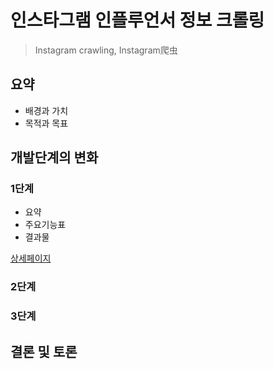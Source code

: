# 인스타그램 인플루언서 정보 크롤링
> Instagram crawling, Instagram爬虫

## 요약
- 배경과 가치
- 목적과 목표

## 개발단계의 변화
### 1단계
- 요약
- 주요기능표
- 결과물

[상세페이지](https://github.com/Jin5823/instagram_crawling/blob/master/instagram_crawling_selenium)

### 2단계
### 3단계

## 결론 및 토론






